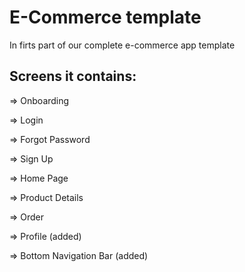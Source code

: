 # E-Commerce template

In firts part of our complete e-commerce app template

## Screens it contains:

=> Onboarding

=> Login

=> Forgot Password

=> Sign Up

=> Home Page

=> Product Details

=> Order

=> Profile (added)

=> Bottom Navigation Bar (added)